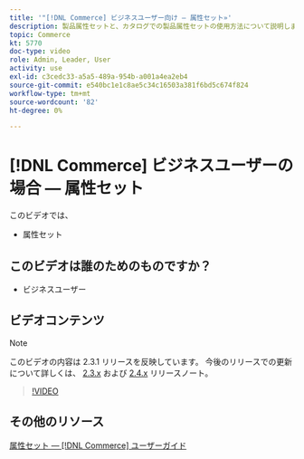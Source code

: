 ```yaml
---
title: '"[!DNL Commerce] ビジネスユーザー向け — 属性セット»'
description: 製品属性セットと、カタログでの製品属性セットの使用方法について説明します。
topic: Commerce
kt: 5770
doc-type: video
role: Admin, Leader, User
activity: use
exl-id: c3cedc33-a5a5-489a-954b-a001a4ea2eb4
source-git-commit: e540bc1e1c8ae5c34c16503a381f6bd5c674f824
workflow-type: tm+mt
source-wordcount: '82'
ht-degree: 0%

---
```


# [!DNL Commerce] ビジネスユーザーの場合 — 属性セット

このビデオでは、

- 属性セット

## このビデオは誰のためのものですか？

- ビジネスユーザー

## ビデオコンテンツ

>[!NOTE]
>
>このビデオの内容は 2.3.1 リリースを反映しています。 今後のリリースでの更新について詳しくは、 [ 2.3.x](https://devdocs.magento.com/guides/v2.3/release-notes/bk-release-notes.html) および [2.4.x](https://devdocs.magento.com/guides/v2.4/release-notes/bk-release-notes.html) リリースノート。

>[!VIDEO](https://video.tv.adobe.com/v/35955?quality=12&learn=on)

## その他のリソース

[属性セット — [!DNL Commerce] ユーザーガイド](https://docs.magento.com/user-guide/stores/attribute-sets.html)

